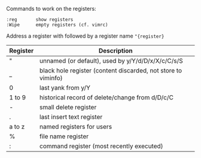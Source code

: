 Commands to work on the registers:

```
:reg       show registers
:Wipe      empty registers (cf. vimrc)
```

Address a register with followed by a register name `"{register}`

Register   | Description
-----------|-----------------
"          | unnamed (or default), used by y/Y/d/D/x/X/c/C/s/S
_          | black hole register (content discarded, not store to viminfo)
0          | last yank from y/Y
1 to 9     | historical record of delete/change from d/D/c/C
-          | small delete register
.          | last insert text register
a to z     | named registers for users
%          | file name register
:          | command register (most recently executed)
```

